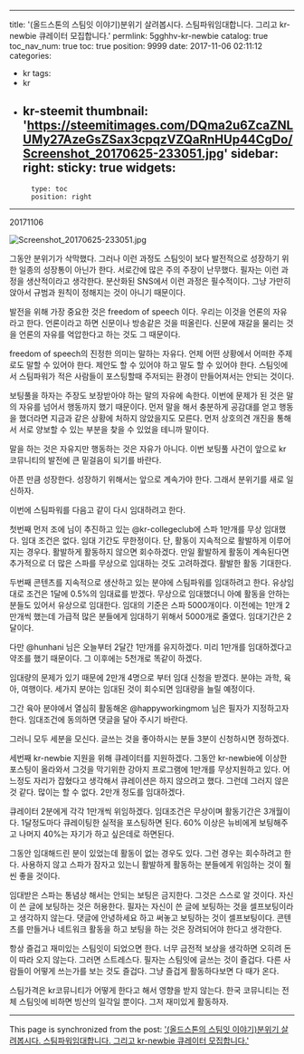 
---
title: '(올드스톤의 스팀잇 이야기)분위기 살려봅시다.  스팀파워임대합니다. 그리고 kr-newbie 큐레이터 모집합니다.'
permlink: 5gghhv-kr-newbie
catalog: true
toc_nav_num: true
toc: true
position: 9999
date: 2017-11-06 02:11:12
categories:
- kr
tags:
- kr
- kr-steemit
thumbnail: 'https://steemitimages.com/DQma2u6ZcaZNLUMy27AzeGsZSax3cpqzVZQaRnHUp44CgDo/Screenshot_20170625-233051.jpg'
sidebar:
    right:
        sticky: true
widgets:
    -
        type: toc
        position: right
---


20171106

![Screenshot_20170625-233051.jpg](https://steemitimages.com/DQma2u6ZcaZNLUMy27AzeGsZSax3cpqzVZQaRnHUp44CgDo/Screenshot_20170625-233051.jpg)

그동안 분위기가 삭막했다. 그러나 이런 과정도 스팀잇이 보다 발전적으로 성장하기 위한 일종의 성장통이 아닌가 한다. 서로간에 많은 주의 주장이 난무했다. 필자는 이런 과정을 생산적이라고 생각한다. 분산화된 SNS에서 이런 과정은 필수적이다. 그냥 가만히 앉아서 규범과 원칙이 정해지는 것이 아니기 때문이다. 

발전을 위해 가장 중요한 것은 freedom of speech 이다. 우리는 이것을 언론의 자유라고 한다. 언론이라고 하면 신문이나 방송같은 것을 떠올린다. 신문에 재갈을 물리는 것을 언론의 자유를 억압한다고 하는 것도 그 때문이다. 

 freedom of speech의 진정한 의미는 말하는 자유다. 언제 어떤 상황에서 어떠한 주제로도 말할 수 있어야 한다. 제안도 할 수 있어야 하고 말도 할 수 있어야 한다. 스팀잇에서 스팀파워가 적은 사람들이 포스팅할때 주저되는 환경이 만들어져서는 안되는 것이다. 

보팅풀을 하자는 주장도 보장받아야 하는 말의 자유에 속한다. 이번에 문제가 된 것은 말의 자유를 넘어서 행동까지 했기 때문이다. 먼저 말을 해서 충분하게 공감대를 얻고 행동을 했더라면 지금과 같은 상황에 처하지 않았을지도 모른다. 먼저 상호의견 개진을 통해서 서로 양보할 수 있는 부분을 찾을 수 있었을 테니까 말이다. 

말을 하는 것은 자유지만 행동하는 것은 자유가 아니다. 이번 보팅풀 사건이 앞으로  kr 코뮤니티의 발전에 큰 밑걸음이 되기를 바란다. 

아픈 만큼 성장한다. 성장하기 위해서는 앞으로 계속가야 한다. 그래서 분위기를 새로 일신하자.

이번에 스팀파워를 다음고 같이 다시 임대하려고 한다. 

첫번째 먼저 조에 님이 추진하고 있는 @kr-collegeclub에 스파 1만개를 무상 임대했다. 임대 조건은 없다. 임대 기간도 무한정이다. 단, 활동이 지속적으로 활발하게 이루어지는 경우다. 활발하게 활동하지 않으면 회수하겠다. 만일 활발하게 활동이 계속된다면 추가적으로 더 많은 스파를 무상으로 임대하는 것도 고려하겠다. 활발한 활동 기대한다. 

두번째 콘텐츠를 지속적으로 생산하고 있는 분야에 스팀파워를 임대하려고 한다. 유상임대로 조건은 1달에 0.5%의  임대료를 받겠다. 무상으로 임대했더니 아예 활동을 안하는 분들도 있어서 유상으로 임대한다. 
임대의 기준은 스파 5000개이다. 이전에는 1만개 2만개씩 했는데 가급적 많은 분들에게 임대하기 위해서 5000개로 줄였다. 임대기간은 2달이다. 

다만 @hunhani 님은 오늘부터 2달간 1만개를 유지하겠다. 미리 1만개를 임대하겠다고 약조를 했기 
때문이다.  그 이후에는 5천개로 똑같이 하겠다. 

임대량의 문제가 있기 때문에 2만개 4명으로 부터 임대 신청을 받겠다. 분야는 과학, 육아, 여행이다. 세가지 분야는 임대된 것이 회수되면 임대량을 늘릴 예정이다. 

그간 육아 분야에서 열심히 활동해온 @happyworkingmom 님은 필자가 지정하고자 한다. 임대조건에 동의하면 댓글을 달아 주시기 바란다. 

그러니 모두 세분을 모신다. 글쓰는 것을 좋아하시는 분들 3분이 신청하시면 정하겠다. 

세번째 kr-newbie 지원을 위해 큐레이터를 지원하겠다. 그동안 kr-newbie에 이상한 포스팅이 올라와서 그것을 막기위한 강아지 프로그램에 1만개를 무상지원하고 있다. 어느정도 자리가 잡혔다고 생각해서 큐레이션은 하지 않으려고 했다. 그런데 그러지 않은 것 같다. 많이는 할 수 없다. 2만개 정도를 임대하겠다. 

큐레이터 2분에게 각각 1만개씩 위임하겠다. 임대조건은 무상이며 활동기간은 3개월이다. 1달정도마다  큐레이팅한 실적을 포스팅하면 된다. 60% 이상은 뉴비에게 보팅해주고 나머지 40%는 자기가 하고 싶은데로 하면된다. 

그동안 임대해드린 분이 있었는데 활동이 없는 경우도 있다. 그런 경우는 회수하려고 한다. 사용하지 않고 스파가 잠자고 있는니 활발하게 활동하는 분들에게 위임하는 것이 훨씬 좋을 것이다. 

임대받은 스파는 통념상 해서는 안되는 보팅은 금지한다. 그것은 스스로 알 것이다. 자신이 쓴 글에 보팅하는 것은 허용한다. 
필자는 자신이 쓴 글에 보팅하는 것을 셀프보팅이라고 생각하지 않는다. 댓글에 안녕하세요 하고 써놓고 보팅하는 것이 셀프보팅이다. 콘텐츠를 만들거나 네트워크 활동을 하고 보팅을 하는 것은 장려되어야 한다고 생각한다.

항상 즐겁고 재미있는 스팀잇이 되었으면 한다. 너무 금전적 보상을 생각하면 오히려 돈이 따라 오지 않는다. 그러면 스트레스다. 필자는 스팀잇에 글쓰는 것이 즐겁다. 다른 사람들이 어떻게 쓰는가를 보는 것도 즐겁다. 그냥 즐겁게 활동하다보면 다 때가 온다. 

스팀가격은 kr코뮤니티가 어떻게 한다고 해서 영향을 받지 않는다. 한국 코뮤니티는 전체 스팀잇에 비하면 빙산의 일각일 뿐이다. 그저 재미있게 활동하자.

- - -

This page is synchronized from the post: ['(올드스톤의 스팀잇 이야기)분위기 살려봅시다.  스팀파워임대합니다. 그리고 kr-newbie 큐레이터 모집합니다.'](https://steemit.com/@oldstone/5gghhv-kr-newbie)
